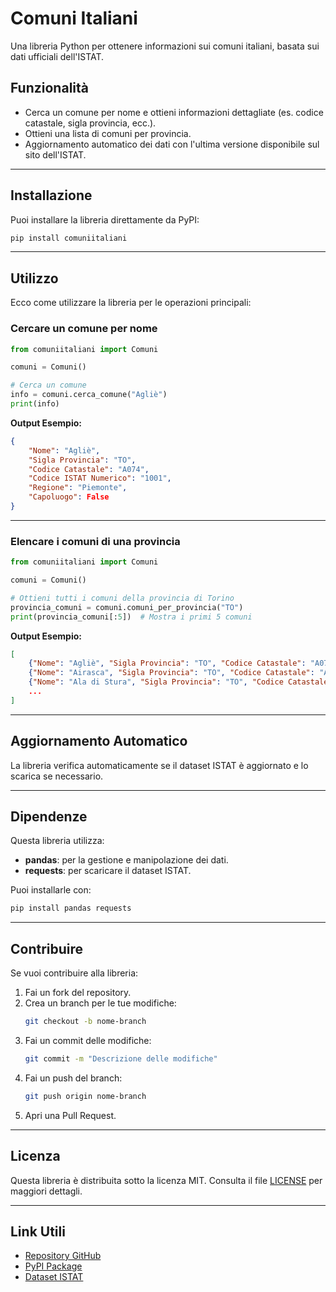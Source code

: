 
# Comuni Italiani

Una libreria Python per ottenere informazioni sui comuni italiani, basata sui dati ufficiali dell'ISTAT.

## **Funzionalità**
- Cerca un comune per nome e ottieni informazioni dettagliate (es. codice catastale, sigla provincia, ecc.).
- Ottieni una lista di comuni per provincia.
- Aggiornamento automatico dei dati con l'ultima versione disponibile sul sito dell'ISTAT.

---

## **Installazione**
Puoi installare la libreria direttamente da PyPI:

```bash
pip install comuniitaliani
```

---

## **Utilizzo**
Ecco come utilizzare la libreria per le operazioni principali:

### **Cercare un comune per nome**
```python
from comuniitaliani import Comuni

comuni = Comuni()

# Cerca un comune
info = comuni.cerca_comune("Agliè")
print(info)
```

**Output Esempio:**
```json
{
    "Nome": "Agliè",
    "Sigla Provincia": "TO",
    "Codice Catastale": "A074",
    "Codice ISTAT Numerico": "1001",
    "Regione": "Piemonte",
    "Capoluogo": False
}
```

---

### **Elencare i comuni di una provincia**
```python
from comuniitaliani import Comuni

comuni = Comuni()

# Ottieni tutti i comuni della provincia di Torino
provincia_comuni = comuni.comuni_per_provincia("TO")
print(provincia_comuni[:5])  # Mostra i primi 5 comuni
```

**Output Esempio:**
```json
[
    {"Nome": "Agliè", "Sigla Provincia": "TO", "Codice Catastale": "A074"},
    {"Nome": "Airasca", "Sigla Provincia": "TO", "Codice Catastale": "A109"},
    {"Nome": "Ala di Stura", "Sigla Provincia": "TO", "Codice Catastale": "A117"},
    ...
]
```

---

## **Aggiornamento Automatico**
La libreria verifica automaticamente se il dataset ISTAT è aggiornato e lo scarica se necessario.

---

## **Dipendenze**
Questa libreria utilizza:
- **pandas**: per la gestione e manipolazione dei dati.
- **requests**: per scaricare il dataset ISTAT.

Puoi installarle con:
```bash
pip install pandas requests
```

---

## **Contribuire**
Se vuoi contribuire alla libreria:
1. Fai un fork del repository.
2. Crea un branch per le tue modifiche:
   ```bash
   git checkout -b nome-branch
   ```
3. Fai un commit delle modifiche:
   ```bash
   git commit -m "Descrizione delle modifiche"
   ```
4. Fai un push del branch:
   ```bash
   git push origin nome-branch
   ```
5. Apri una Pull Request.

---

## **Licenza**
Questa libreria è distribuita sotto la licenza MIT. Consulta il file [LICENSE](./LICENSE) per maggiori dettagli.

---

## **Link Utili**
- [Repository GitHub](https://github.com/tuo-utente/comuniitaliani)
- [PyPI Package](https://pypi.org/project/comuniitaliani)
- [Dataset ISTAT](https://www.istat.it/it/archivio/6789)
